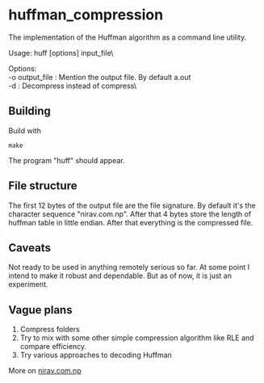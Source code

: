 # huffman_compression
The implementation of the Huffman algorithm as a command line utility.

Usage: huff [options] input_file\

Options:\
    -o output_file      : Mention the output file. By default a.out\
    -d                  : Decompress instead of compress\

## Building

Build with

    make

The program "huff" should appear.

## File structure

The first 12 bytes of the output file are the file signature. 
By default it's the character sequence "nirav.com.np". After that 4 bytes
store the length of huffman table in little endian. After that everything is the 
compressed file.

## Caveats

Not ready to be used in anything remotely serious so far. At some point I intend to 
make it robust and dependable. But as of now, it is just an experiment.

## Vague plans

1. Compress folders
2. Try to mix with some other simple compression algorithm like RLE and compare efficiency.
3. Try various approaches to decoding Huffman

More on [nirav.com.np](https://nirav.com.np)
